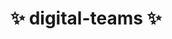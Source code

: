 # ✨ digital-teams ✨

<!---
- 👋 Hi, I’m @digital-teams
- 👀 I’m
- 🌱 I’m
- 💞️ I’m
<----

<!---
digital-teams/digital-teams is a ✨ special ✨ repository because its `README.md` (this file) appears on your GitHub profile.
You can click the Preview link to take a look at your changes.
--->
